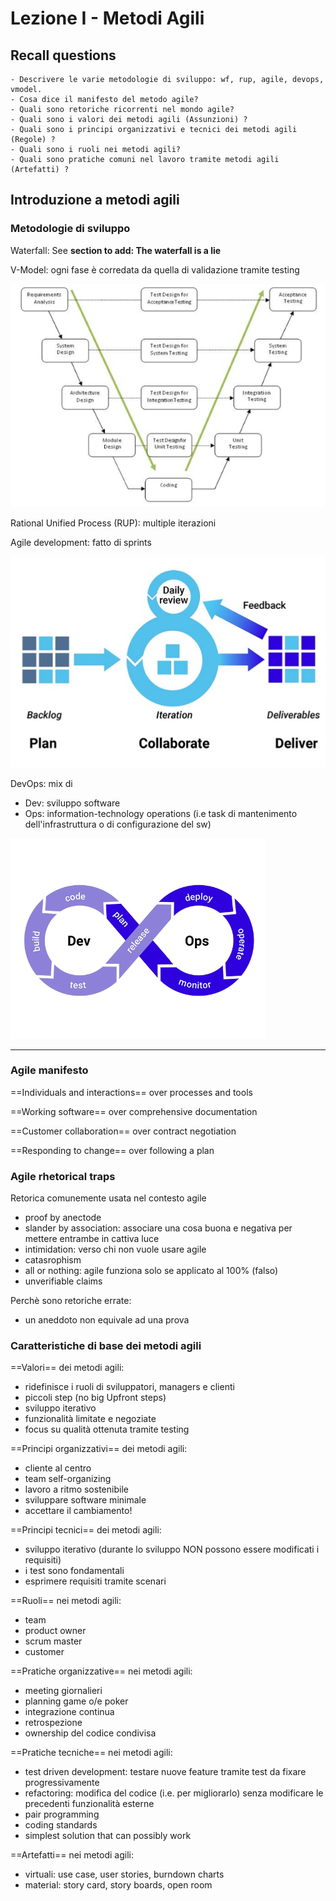 # Lezione I - Metodi Agili

## Recall questions
    - Descrivere le varie metodologie di sviluppo: wf, rup, agile, devops, vmodel.
    - Cosa dice il manifesto del metodo agile?
    - Quali sono retoriche ricorrenti nel mondo agile?
    - Quali sono i valori dei metodi agili (Assunzioni) ?
    - Quali sono i principi organizzativi e tecnici dei metodi agili (Regole) ?
    - Quali sono i ruoli nei metodi agili?
    - Quali sono pratiche comuni nel lavoro tramite metodi agili (Artefatti) ?

## Introduzione a metodi agili

### Metodologie di sviluppo

Waterfall: See **section to add: The waterfall is a lie**

V-Model: ogni fase è corredata da quella di validazione tramite testing 

![](../../../static/Agile/vmodel.png)

Rational Unified Process (RUP): multiple iterazioni

Agile development: fatto di sprints

![](../../../static/Agile/agile.png)

DevOps: mix di 
- Dev: sviluppo software
- Ops: information-technology operations (i.e task di mantenimento dell'infrastruttura o
       di configurazione del sw)

![](../../../static/Agile/devops.png)

---

### Agile manifesto

==Individuals and interactions== over processes and tools

==Working software== over comprehensive documentation

==Customer collaboration== over contract negotiation

==Responding to change== over following a plan

### Agile rhetorical traps

Retorica comunemente usata nel contesto agile
- proof by anectode
- slander by association: associare una cosa buona e negativa per mettere entrambe in cattiva luce
- intimidation: verso chi non vuole usare agile 
- catasrophism
- all or nothing: agile funziona solo se applicato al 100% (falso)
- unverifiable claims

Perchè sono retoriche errate:
- un aneddoto non equivale ad una prova


### Caratteristiche di base dei metodi agili

==Valori== dei metodi agili:
- ridefinisce i ruoli di sviluppatori, managers e clienti
- piccoli step (no big Upfront steps)
- sviluppo iterativo
- funzionalità limitate e negoziate
- focus su qualità ottenuta tramite testing

==Principi organizzativi== dei metodi agili: 
- cliente al centro
- team self-organizing
- lavoro a ritmo sostenibile
- sviluppare software minimale
- accettare il cambiamento!

==Principi tecnici== dei metodi agili: 
- sviluppo iterativo (durante lo sviluppo NON possono essere modificati i requisiti)
- i test sono fondamentali
- esprimere requisiti tramite scenari

==Ruoli== nei metodi agili:
- team
- product owner 
- scrum master
- customer

==Pratiche organizzative== nei metodi agili:
- meeting giornalieri
- planning game o/e poker
- integrazione continua
- retrospezione 
- ownership del codice condivisa

==Pratiche tecniche== nei metodi agili:
- test driven development: testare nuove feature tramite test da fixare progressivamente
- refactoring: modifica del codice (i.e. per migliorarlo) senza modificare le precedenti funzionalità esterne
- pair programming
- coding standards
- simplest solution that can possibly work

==Artefatti== nei metodi agili:
- virtuali: use case, user stories, burndown charts
- material: story card, story boards, open room
